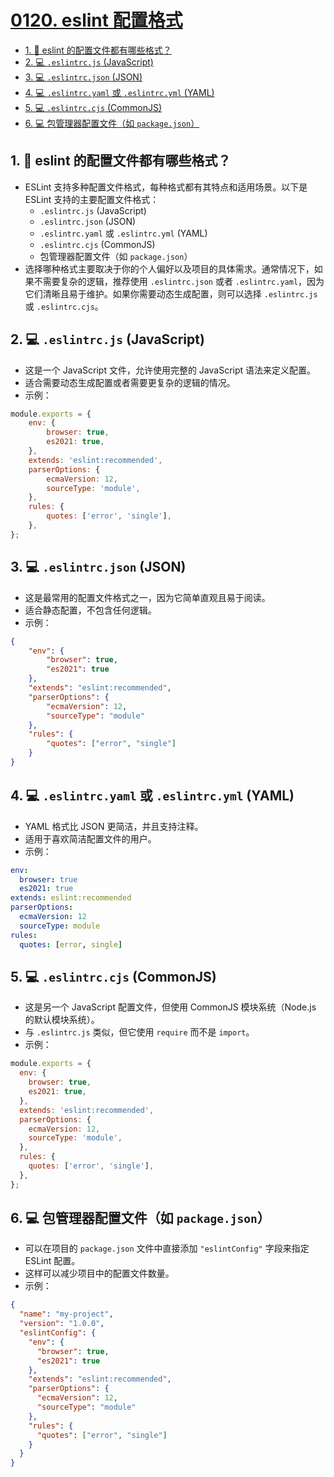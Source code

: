 # [0120. eslint 配置格式](https://github.com/tnotesjs/TNotes.javascript/tree/main/notes/0120.%20eslint%20%E9%85%8D%E7%BD%AE%E6%A0%BC%E5%BC%8F)

<!-- region:toc -->

- [1. 📒 eslint 的配置文件都有哪些格式？](#1--eslint-的配置文件都有哪些格式)
- [2. 💻 `.eslintrc.js` (JavaScript)](#2--eslintrcjs-javascript)
- [3. 💻 `.eslintrc.json` (JSON)](#3--eslintrcjson-json)
- [4. 💻 `.eslintrc.yaml` 或 `.eslintrc.yml` (YAML)](#4--eslintrcyaml-或-eslintrcyml-yaml)
- [5. 💻 `.eslintrc.cjs` (CommonJS)](#5--eslintrccjs-commonjs)
- [6. 💻 包管理器配置文件（如 `package.json`）](#6--包管理器配置文件如-packagejson)

<!-- endregion:toc -->

## 1. 📒 eslint 的配置文件都有哪些格式？

- ESLint 支持多种配置文件格式，每种格式都有其特点和适用场景。以下是 ESLint 支持的主要配置文件格式：
  - `.eslintrc.js` (JavaScript)
  - `.eslintrc.json` (JSON)
  - `.eslintrc.yaml` 或 `.eslintrc.yml` (YAML)
  - `.eslintrc.cjs` (CommonJS)
  - 包管理器配置文件（如 `package.json`）
- 选择哪种格式主要取决于你的个人偏好以及项目的具体需求。通常情况下，如果不需要复杂的逻辑，推荐使用 `.eslintrc.json` 或者 `.eslintrc.yaml`，因为它们清晰且易于维护。如果你需要动态生成配置，则可以选择 `.eslintrc.js` 或 `.eslintrc.cjs`。

## 2. 💻 `.eslintrc.js` (JavaScript)

 - 这是一个 JavaScript 文件，允许使用完整的 JavaScript 语法来定义配置。
 - 适合需要动态生成配置或者需要更复杂的逻辑的情况。
 - 示例：

```javascript
module.exports = {
    env: {
        browser: true,
        es2021: true,
    },
    extends: 'eslint:recommended',
    parserOptions: {
        ecmaVersion: 12,
        sourceType: 'module',
    },
    rules: {
        quotes: ['error', 'single'],
    },
};
```

## 3. 💻 `.eslintrc.json` (JSON)

- 这是最常用的配置文件格式之一，因为它简单直观且易于阅读。
- 适合静态配置，不包含任何逻辑。
- 示例：

```json
{
    "env": {
        "browser": true,
        "es2021": true
    },
    "extends": "eslint:recommended",
    "parserOptions": {
        "ecmaVersion": 12,
        "sourceType": "module"
    },
    "rules": {
        "quotes": ["error", "single"]
    }
}
```

## 4. 💻 `.eslintrc.yaml` 或 `.eslintrc.yml` (YAML)

- YAML 格式比 JSON 更简洁，并且支持注释。
- 适用于喜欢简洁配置文件的用户。
- 示例：

```yaml
env:
  browser: true
  es2021: true
extends: eslint:recommended
parserOptions:
  ecmaVersion: 12
  sourceType: module
rules:
  quotes: [error, single]
```

## 5. 💻 `.eslintrc.cjs` (CommonJS)

- 这是另一个 JavaScript 配置文件，但使用 CommonJS 模块系统（Node.js 的默认模块系统）。
- 与 `.eslintrc.js` 类似，但它使用 `require` 而不是 `import`。
- 示例：

```javascript
module.exports = {
  env: {
    browser: true,
    es2021: true,
  },
  extends: 'eslint:recommended',
  parserOptions: {
    ecmaVersion: 12,
    sourceType: 'module',
  },
  rules: {
    quotes: ['error', 'single'],
  },
};
```

## 6. 💻 包管理器配置文件（如 `package.json`）

- 可以在项目的 `package.json` 文件中直接添加 `"eslintConfig"` 字段来指定 ESLint 配置。
- 这样可以减少项目中的配置文件数量。
- 示例：

```json
{
  "name": "my-project",
  "version": "1.0.0",
  "eslintConfig": {
    "env": {
      "browser": true,
      "es2021": true
    },
    "extends": "eslint:recommended",
    "parserOptions": {
      "ecmaVersion": 12,
      "sourceType": "module"
    },
    "rules": {
      "quotes": ["error", "single"]
    }
  }
}
```
